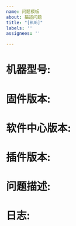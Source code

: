```yaml
---
name: 问题模板
about: 描述问题
title: "[BUG]"
labels: ''
assignees: ''

---
```


机器型号:
=======
固件版本:
=======
软件中心版本:
=======
插件版本:
=======
问题描述:
=======
日志:
=======
